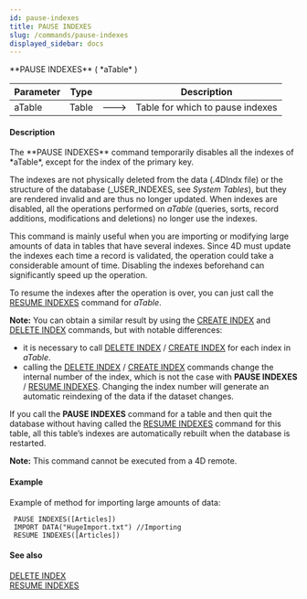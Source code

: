 ```yaml
---
id: pause-indexes
title: PAUSE INDEXES
slug: /commands/pause-indexes
displayed_sidebar: docs
---
```


<!--REF #_command_.PAUSE INDEXES.Syntax-->**PAUSE INDEXES** ( *aTable* )<!-- END REF-->
<!--REF #_command_.PAUSE INDEXES.Params-->
| Parameter | Type |  | Description |
| --- | --- | --- | --- |
| aTable | Table | &#x1F852; | Table for which to pause indexes |

<!-- END REF-->

#### Description 

<!--REF #_command_.PAUSE INDEXES.Summary-->The **PAUSE INDEXES** command temporarily disables all the indexes of *aTable*, except for the index of the primary key.<!-- END REF-->

The indexes are not physically deleted from the data (.4DIndx file) or the structure of the database (\_USER\_INDEXES, see *System Tables*), but they are rendered invalid and are thus no longer updated. When indexes are disabled, all the operations performed on *aTable* (queries, sorts, record additions, modifications and deletions) no longer use the indexes.

This command is mainly useful when you are importing or modifying large amounts of data in tables that have several indexes. Since 4D must update the indexes each time a record is validated, the operation could take a considerable amount of time. Disabling the indexes beforehand can significantly speed up the operation. 

To resume the indexes after the operation is over, you can just call the [RESUME INDEXES](resume-indexes.md) command for *aTable*. 

**Note:** You can obtain a similar result by using the [CREATE INDEX](create-index.md) and [DELETE INDEX](delete-index.md) commands, but with notable differences:

* it is necessary to call [DELETE INDEX](delete-index.md) / [CREATE INDEX](create-index.md) for each index in *aTable*.
* calling the [DELETE INDEX](delete-index.md) / [CREATE INDEX](create-index.md) commands change the internal number of the index, which is not the case with **PAUSE INDEXES** / [RESUME INDEXES](resume-indexes.md). Changing the index number will generate an automatic reindexing of the data if the dataset changes.

If you call the **PAUSE INDEXES** command for a table and then quit the database without having called the [RESUME INDEXES](resume-indexes.md) command for this table, all this table’s indexes are automatically rebuilt when the database is restarted. 

**Note:** This command cannot be executed from a 4D remote.

#### Example 

Example of method for importing large amounts of data:

```4d
 PAUSE INDEXES([Articles])
 IMPORT DATA("HugeImport.txt") //Importing
 RESUME INDEXES([Articles])
```

#### See also 

[DELETE INDEX](delete-index.md)  
[RESUME INDEXES](resume-indexes.md)  